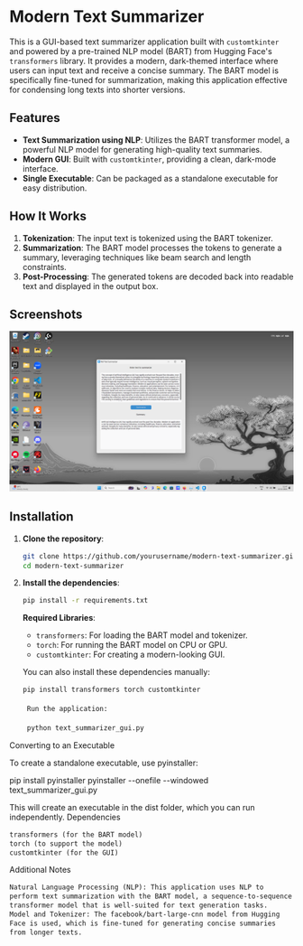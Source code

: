 # Modern Text Summarizer

This is a GUI-based text summarizer application built with `customtkinter` and powered by a pre-trained NLP model (BART) from Hugging Face's `transformers` library. It provides a modern, dark-themed interface where users can input text and receive a concise summary. The BART model is specifically fine-tuned for summarization, making this application effective for condensing long texts into shorter versions.

## Features
- **Text Summarization using NLP**: Utilizes the BART transformer model, a powerful NLP model for generating high-quality text summaries.
- **Modern GUI**: Built with `customtkinter`, providing a clean, dark-mode interface.
- **Single Executable**: Can be packaged as a standalone executable for easy distribution.

## How It Works
1. **Tokenization**: The input text is tokenized using the BART tokenizer.
2. **Summarization**: The BART model processes the tokens to generate a summary, leveraging techniques like beam search and length constraints.
3. **Post-Processing**: The generated tokens are decoded back into readable text and displayed in the output box.

## Screenshots
![GUI Screenshot](screenshot.png)

## Installation

1. **Clone the repository**:
    ```bash
    git clone https://github.com/yourusername/modern-text-summarizer.git
    cd modern-text-summarizer
    ```

2. **Install the dependencies**:
    ```bash
    pip install -r requirements.txt
    ```

   **Required Libraries**:
   - `transformers`: For loading the BART model and tokenizer.
   - `torch`: For running the BART model on CPU or GPU.
   - `customtkinter`: For creating a modern-looking GUI.

   You can also install these dependencies manually:
   ```bash
   pip install transformers torch customtkinter

    Run the application:

    python text_summarizer_gui.py

Converting to an Executable

To create a standalone executable, use pyinstaller:

pip install pyinstaller
pyinstaller --onefile --windowed text_summarizer_gui.py

This will create an executable in the dist folder, which you can run independently.
Dependencies

    transformers (for the BART model)
    torch (to support the model)
    customtkinter (for the GUI)

Additional Notes

    Natural Language Processing (NLP): This application uses NLP to perform text summarization with the BART model, a sequence-to-sequence transformer model that is well-suited for text generation tasks.
    Model and Tokenizer: The facebook/bart-large-cnn model from Hugging Face is used, which is fine-tuned for generating concise summaries from longer texts.
